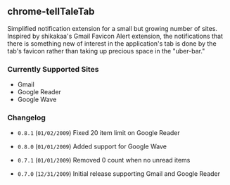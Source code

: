 ## chrome-tellTaleTab
Simplified notification extension for a small but growing number of sites. Inspired by shikakaa's Gmail Favicon Alert extension, the notifications that there is something new of interest in the application's tab is done by the tab's favicon rather than taking up precious space in the "uber-bar."

### Currently Supported Sites
* Gmail
* Google Reader
* Google Wave

### Changelog
* `0.8.1` (`01/02/2009`)
    Fixed 20 item limit on Google Reader

* `0.8.0` (`01/01/2009`)
    Added support for Google Wave

* `0.7.1` (`01/01/2009`)
    Removed 0 count when no unread items

* `0.7.0` (`12/31/2009`)
    Initial release supporting Gmail and Google Reader
